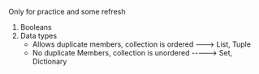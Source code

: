 Only for practice and some refresh

1. Booleans
2. Data types 
    - Allows duplicate members, collection is ordered ---> List, Tuple
    - No duplicate Members, collection is unordered -----> Set, Dictionary